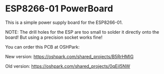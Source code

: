 # ESP8266-01 PowerBoard

This is a simple power supply board for the ESP8266-01.

NOTE: The drill holes for the ESP are too small to solder it directly onto the board!
But using a precision socket works fine! 

You can order this PCB at OSHPark:

New version:
https://oshpark.com/shared_projects/B5RrHMIG

Old version:
https://oshpark.com/shared_projects/0qEiI5NW
